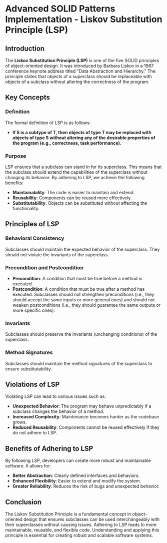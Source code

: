 ﻿# Advanced SOLID Patterns Implementation - Liskov Substitution Principle (LSP)

## Introduction

The **Liskov Substitution Principle (LSP)** is one of the five SOLID principles of object-oriented design. It was introduced by Barbara Liskov in a 1987 conference keynote address titled "Data Abstraction and Hierarchy." The principle states that objects of a superclass should be replaceable with objects of a subclass without altering the correctness of the program.

## Key Concepts

### Definition
The formal definition of LSP is as follows:
- **If S is a subtype of T, then objects of type T may be replaced with objects of type S without altering any of the desirable properties of the program (e.g., correctness, task performance).**

### Purpose
LSP ensures that a subclass can stand in for its superclass. This means that the subclass should extend the capabilities of the superclass without changing its behavior. By adhering to LSP, we achieve the following benefits:
- **Maintainability**: The code is easier to maintain and extend.
- **Reusability**: Components can be reused more effectively.
- **Substitutability**: Objects can be substituted without affecting the functionality.

## Principles of LSP

### Behavioral Consistency
Subclasses should maintain the expected behavior of the superclass. They should not violate the invariants of the superclass.

### Precondition and Postcondition
- **Precondition**: A condition that must be true before a method is executed.
- **Postcondition**: A condition that must be true after a method has executed.
  Subclasses should not strengthen preconditions (i.e., they should accept the same inputs or more general ones) and should not weaken postconditions (i.e., they should guarantee the same outputs or more specific ones).

### Invariants
Subclasses should preserve the invariants (unchanging conditions) of the superclass.

### Method Signatures
Subclasses should maintain the method signatures of the superclass to ensure substitutability.

## Violations of LSP

Violating LSP can lead to various issues such as:
- **Unexpected Behavior**: The program may behave unpredictably if a subclass changes the behavior of a method.
- **Increased Complexity**: Maintenance becomes harder as the codebase grows.
- **Reduced Reusability**: Components cannot be reused effectively if they do not adhere to LSP.

## Benefits of Adhering to LSP

By following LSP, developers can create more robust and maintainable software. It allows for:
- **Better Abstraction**: Clearly defined interfaces and behaviors.
- **Enhanced Flexibility**: Easier to extend and modify the system.
- **Greater Reliability**: Reduces the risk of bugs and unexpected behavior.

## Conclusion

The Liskov Substitution Principle is a fundamental concept in object-oriented design that ensures subclasses can be used interchangeably with their superclasses without causing issues. Adhering to LSP leads to more maintainable, reusable, and flexible code. Understanding and applying this principle is essential for creating robust and scalable software systems.


